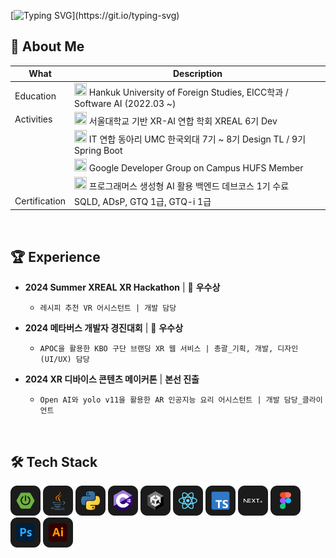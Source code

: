 [![Typing SVG](https://readme-typing-svg.demolab.com?font=Chakra+Petch&size=24&pause=1000&color=EF7D1D&width=435&lines=It+ain't+over+till+it's+over.)](https://git.io/typing-svg)

## 🍊 About Me
| What          | Description                                                                                                                                                                                  |
| ------------- | -------------------------------------------------------------------------------------------------------------------------------------------------------------------------------------------- |
| Education     | <img src="https://i.namu.wiki/i/z-yNs5UIyDmkFsOXtt7O_NkbQV3SrwztT5ElFmDL0aZeE-OHONSVkNhBfsTHlwhMlsQJVyBNOtNGAyWjdw4Bbw.svg" width="20" height="20"> Hankuk University of Foreign Studies, EICC학과 / Software AI (2022.03 ~) |
| Activities    | <img src="https://yt3.googleusercontent.com/pkOpWUcmvePPH_QfTaGC2fi_7AkzSMpo71H_NKulKYEW4q4-YE79tH8_oael6c4NPM8GMM1j=s900-c-k-c0x00ffffff-no-rj" width="20" height="20"> 서울대학교 기반 XR-AI 연합 학회 XREAL 6기 Dev |
|               | <img src="https://encrypted-tbn0.gstatic.com/images?q=tbn:ANd9GcQqDkE8I1Np_d7VDyRgRLzETXNjaQWMTJoUFg&s" width="20" height="20"> IT 연합 동아리 UMC 한국외대 7기 ~ 8기 Design TL / 9기 Spring Boot |
|               | <img src="https://avatars.githubusercontent.com/u/88016560?s=280&v=4" width="20" height="20"> Google Developer Group on Campus HUFS Member|
|               | <img src="https://encrypted-tbn0.gstatic.com/images?q=tbn:ANd9GcQzTRZU_YMy6CZqeuzKacLvZoERQoAIrGj3Ng&s" width="20" height="20"> 프로그래머스 생성형 AI 활용 백엔드 데브코스 1기 수료 |
| Certification | SQLD, ADsP, GTQ 1급, GTQ-i 1급 |

<br>

## 🏆 Experience
- **2024 Summer XREAL XR Hackathon** | 🥉 **우수상**  
  - `레시피 추천 VR 어시스턴트 | 개발 담당`
  
- **2024 메타버스 개발자 경진대회** | 🥉 **우수상** 
  - `APOC을 활용한 KBO 구단 브랜딩 XR 웹 서비스 | 총괄_기획, 개발, 디자인(UI/UX) 담당`

- **2024 XR 디바이스 콘텐츠 메이커톤** | **본선 진출**  
  - `Open AI와 yolo v11을 활용한 AR 인공지능 요리 어시스턴트 | 개발 담당_클라이언트`
 
<br>

## 🛠️ Tech Stack
<img src="resources/stack (6).png" alt="Tech Stack" width="48px" /> <img src="resources/stack (8).png" alt="Tech Stack" width="48px" /> <img src="resources/stack (7).png" alt="Tech Stack" width="48px" /> <img src="resources/stack (9).png" alt="Tech Stack" width="48px" /> <img src="resources/stack (10).png" alt="Tech Stack" width="48px" /> <img src="resources/stack (3).png" alt="Tech Stack" width="48px" /> <img src="resources/stack (5).png" alt="Tech Stack" width="48px" /> <img src="resources/stack (4).png" alt="Tech Stack" width="48px" /> <img src="resources/stack (11).png" alt="Tech Stack" width="48px" /> <img src="resources/stack (1).png" alt="Tech Stack" width="48px" /> <img src="resources/stack (2).png" alt="Tech Stack" width="48px" />

</div>
